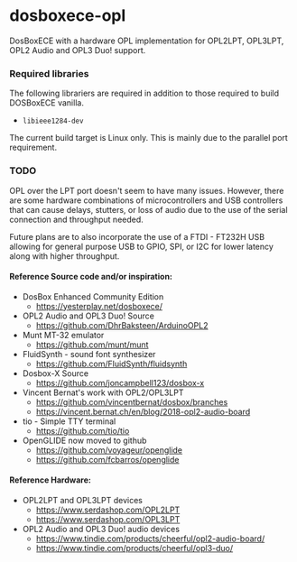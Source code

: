 # dosboxece-opl
DosBoxECE with a hardware OPL implementation for OPL2LPT, OPL3LPT, OPL2 Audio and OPL3 Duo! support.

### Required libraries
The following librariers are required in addition to those required to build DOSBoxECE vanilla.
 
* `libieee1284-dev`

The current build target is Linux only. This is mainly due to the parallel port requirement.

### TODO
OPL over the LPT port doesn't seem to have many issues. However, there are some hardware combinations of microcontrollers and USB controllers that can cause delays, stutters, or loss of audio due to the use of the serial connection and throughput needed.

Future plans are to also incorporate the use of a FTDI - FT232H USB allowing for general purpose USB to GPIO, SPI, or I2C for lower latency along with higher throughput.

#### Reference Source code and/or inspiration:

* DosBox Enhanced Community Edition
  * https://yesterplay.net/dosboxece/
* OPL2 Audio and OPL3 Duo! Source
  * https://github.com/DhrBaksteen/ArduinoOPL2
* Munt MT-32 emulator
  * https://github.com/munt/munt
* FluidSynth - sound font synthesizer
  * https://github.com/FluidSynth/fluidsynth
* Dosbox-X Source
  * https://github.com/joncampbell123/dosbox-x
* Vincent Bernat's work with OPL2/OPL3LPT
  * https://github.com/vincentbernat/dosbox/branches
  * https://vincent.bernat.ch/en/blog/2018-opl2-audio-board
* tio - Simple TTY terminal
  * https://github.com/tio/tio
* OpenGLIDE now moved to github
  * https://github.com/voyageur/openglide
  * https://github.com/fcbarros/openglide
  
#### Reference Hardware:

* OPL2LPT and OPL3LPT devices
  * https://www.serdashop.com/OPL2LPT
  * https://www.serdashop.com/OPL3LPT
* OPL2 Audio and OPL3 Duo! audio devices
  * https://www.tindie.com/products/cheerful/opl2-audio-board/
  * https://www.tindie.com/products/cheerful/opl3-duo/
